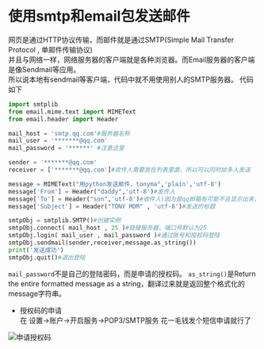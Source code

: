 # 使用smtp和email包发送邮件
网页是通过HTTP协议传输，而邮件就是通过SMTP(Simple Mail Transfer Protocol , 单邮件传输协议)
</br>并且与网络一样，网络服务器的客户端就是各种浏览器。而Email服务器的客户端是像Sendmail等应用。
</br>所以说本地有sendmail等客户端，代码中就不用使用别人的SMTP服务器。
代码如下
```python
import smtplib
from email.mime.text import MIMEText
from email.header import Header

mail_host = 'smtp.qq.com'#服务器名称
mail_user = '*******@qq.com'
mail_password = '******' #注意这里

sender = '*******@qq.com'
receiver = ['*******@qq.com']#收件人需要放在列表里面，所以可以同时给多人发送

message = MIMEText("用python发送邮件，tonyma",'plain','utf-8')
message['From'] = Header("daddy",'utf-8')#发件人
message['To'] = Header("son",'utf-8')#收件人(因为是qq邮箱有可能不会显示出来，而是显示名字)
message['Subject'] = Header("TONY MOM" , 'utf-8')#发送的标题

smtpObj = smtplib.SMTP()#创建实例
smtpObj.connect( mail_host , 25 )#链接服务器，端口号默认为25
smtpObj.login( mail_user , mail_password )#通过账号和授权码登陆
smtpObj.sendmail(sender,receiver,message.as_string())
print('发送成功')
smtpObj.quit()#退出登陆
```
```mail_password```不是自己的登陆密码，而是申请的授权码。
```as_string()```是Return the entire formatted message as a string，翻译过来就是返回整个格式化的message字符串。
* 授权码的申请
</br>在 设置->账户->开启服务->POP3/SMTP服务 花一毛钱发个短信申请就行了

![申请授权码]()